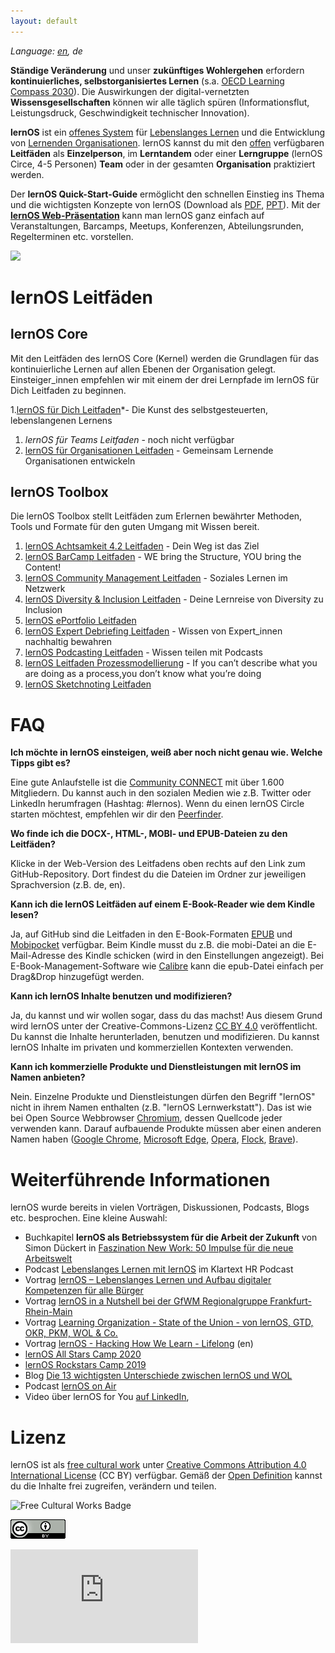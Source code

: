 ```yaml
---
layout: default
---
```

*Language: [en](/lernos/en), de*

**Ständige Veränderung** und unser **zukünftiges Wohlergehen** erfordern **kontinuierliches, selbstorganisiertes Lernen** (s.a. [OECD Learning Compass 2030](https://www.oecd.org/education/2030-project/contact/OECD_Lernkompass_2030.pdf)). Die Auswirkungen der digital-vernetzten **Wissensgesellschaften** können wir alle täglich spüren (Informationsflut, Leistungsdruck, Geschwindigkeit technischer Innovation).

**lernOS** ist ein [offenes System](https://de.wikipedia.org/wiki/Offenes_System) für [Lebenslanges Lernen](https://de.wikipedia.org/wiki/Lebenslanges_Lernen) und die Entwicklung von [Lernenden Organisationen](https://de.wikipedia.org/wiki/Lernende_Organisation). lernOS kannst du mit den [offen](https://opendefinition.org/od/2.1/de/) verfügbaren **Leitfäden** als **Einzelperson**, im **Lerntandem** oder einer **Lerngruppe** (lernOS Circe, 4-5 Personen) **Team** oder in der gesamten **Organisation** praktiziert werden.

Der **lernOS Quick-Start-Guide** ermöglicht den schnellen Einstieg ins Thema und die wichtigsten Konzepte von lernOS (Download als [PDF](./downloads/lernOS-Quick-Start-Guide-de-v03.pdf), [PPT](./downloads/lernOS-Quick-Start-Guide-de-v03.pptx)). Mit der **[lernOS Web-Präsentation](https://cogneon.github.io/lernos/presentation/de/)** kann man lernOS ganz einfach auf Veranstaltungen, Barcamps, Meetups, Konferenzen, Abteilungsrunden, Regelterminen etc. vorstellen.

<a href="https://raw.githubusercontent.com/cogneon/lernos/master/images/lernOS-Quick-Start-Guide-de-v03.png"><img src="https://raw.githubusercontent.com/cogneon/lernos/master/images/lernOS-Quick-Start-Guide-de-v03.png" width=400px /></a>

# lernOS Leitfäden
## lernOS Core
Mit den Leitfäden des lernOS Core (Kernel) werden die Grundlagen für das kontinuierliche Lernen auf allen Ebenen der Organisation gelegt. Einsteiger_innen empfehlen wir mit einem der drei Lernpfade im lernOS für Dich Leitfaden zu beginnen.

1.[lernOS für Dich Leitfaden](https://cogneon.github.io/lernos-for-you/de/)*- Die Kunst des selbstgesteuerten, lebenslangenen Lernens
1. *lernOS für Teams Leitfaden* - noch nicht verfügbar
1. [lernOS für Organisationen Leitfaden](https://cogneon.github.io/lernos-for-organizations/de/) - Gemeinsam Lernende Organisationen entwickeln

## lernOS Toolbox
Die lernOS Toolbox stellt Leitfäden zum Erlernen bewährter Methoden, Tools und Formate für den guten Umgang mit Wissen bereit.

1. [lernOS Achtsamkeit 4.2 Leitfaden](https://cogneon.github.io/lernos-achtsamkeit/de/) - Dein Weg ist das Ziel
1. [lernOS BarCamp Leitfaden](https://cogneon.github.io/lernos-barcamp/de/) - WE bring the Structure, YOU bring the Content!
1. [lernOS Community Management Leitfaden](https://cogneon.github.io/lernos-cmgmt/de/) - Soziales Lernen im Netzwerk
1. [lernOS Diversity & Inclusion Leitfaden](https://cogneon.github.io/lernos-diversity/de/) - Deine Lernreise von Diversity zu Inclusion
1. [lernOS ePortfolio Leitfaden](https://cogneon.github.io/lernos-eportfolio/de/)
1. [lernOS Expert Debriefing Leitfaden](https://cogneon.github.io/lernos-expert-debriefing/de/) - Wissen von Expert_innen nachhaltig bewahren
1. [lernOS Podcasting Leitfaden](https://cogneon.github.io/lernos-podcasting/de/) - Wissen teilen mit Podcasts
1. [lernOS Leitfaden Prozessmodellierung](https://github.com/cogneon/lernos-prozessmodellierung/releases/download/1.0/lernOS-Prozessmodellierung-de.pdf) - If you can’t describe what you are doing as a process,you don’t know what you’re doing
1. [lernOS Sketchnoting Leitfaden](https://cogneon.github.io/lernos-sketchnoting/de/)              

# FAQ

**Ich möchte in lernOS einsteigen, weiß aber noch nicht genau wie. Welche Tipps gibt es?**

Eine gute Anlaufstelle ist die [Community CONNECT](https://cogneon.de) mit über 1.600 Mitgliedern. Du kannst auch in den sozialen Medien wie z.B. Twitter oder LinkedIn herumfragen (Hashtag: #lernos). Wenn du einen lernOS Circle starten möchtest, empfehlen wir dir den [Peerfinder](https://web.peerfinder.app/).

**Wo finde ich die DOCX-, HTML-, MOBI- und EPUB-Dateien zu den Leitfäden?**

Klicke in der Web-Version des Leitfadens oben rechts auf den Link zum GitHub-Repository. Dort findest du die Dateien im Ordner zur jeweiligen Sprachversion (z.B. de, en).

**Kann ich die lernOS Leitfäden auf einem E-Book-Reader wie dem Kindle lesen?**

Ja, auf GitHub sind die Leitfaden in den E-Book-Formaten [EPUB](https://de.wikipedia.org/wiki/EPUB) und [Mobipocket](https://de.wikipedia.org/wiki/Mobipocket) verfügbar. Beim Kindle musst du z.B. die mobi-Datei an die E-Mail-Adresse des Kindle schicken (wird in den Einstellungen angezeigt). Bei E-Book-Management-Software wie [Calibre](https://calibre-ebook.com/) kann die epub-Datei einfach per Drag&Drop hinzugefügt werden.

**Kann ich lernOS Inhalte benutzen und modifizieren?**

Ja, du kannst und wir wollen sogar, dass du das machst! Aus diesem Grund wird lernOS unter der Creative-Commons-Lizenz [CC BY 4.0](https://creativecommons.org/licenses/by/4.0/) veröffentlicht. Du kannst die Inhalte herunterladen, benutzen und modifizieren. Du kannst lernOS Inhalte im privaten und kommerziellen Kontexten verwenden.

**Kann ich kommerzielle Produkte und Dienstleistungen mit lernOS im Namen anbieten?**

Nein. Einzelne Produkte und Dienstleistungen dürfen den Begriff "lernOS" nicht in ihrem Namen enthalten (z.B. "lernOS Lernwerkstatt"). Das ist wie bei Open Source Webbrowser [Chromium](https://www.chromium.org/Home), dessen Quellcode jeder verwenden kann. Darauf aufbauende Produkte müssen aber einen anderen Namen haben ([Google Chrome](https://de.wikipedia.org/wiki/Google_Chrome), [Microsoft Edge](https://de.wikipedia.org/wiki/Microsoft_Edge), [Opera](https://de.wikipedia.org/wiki/Opera_(Browser)), [Flock](https://de.wikipedia.org/wiki/Flock_(Browser)), [Brave](https://de.wikipedia.org/wiki/Brave_(Browser))).

# Weiterführende Informationen

lernOS wurde bereits in vielen Vorträgen, Diskussionen, Podcasts, Blogs etc. besprochen. Eine kleine Auswahl:

* Buchkapitel **lernOS als Betriebssystem für die Arbeit der Zukunft** von Simon Dückert in [Faszination New Work: 50 Impulse für die neue Arbeitswelt](https://amzn.to/3issdMx)
* Podcast [Lebenslanges Lernen mit lernOS](https://fyyd.de/episode/5173375) im Klartext HR Podcast
* Vortrag [lernOS – Lebenslanges Lernen und Aufbau digitaler Kompetenzen für alle Bürger](https://www.youtube.com/watch?v=Wfe7HsqvqrQ)
* Vortrag [lernOS in a Nutshell bei der GfWM Regionalgruppe Frankfurt-Rhein-Main](https://www.youtube.com/watch?v=F5-f61GvXE4)
* Vortrag [Learning Organization - State of the Union - von lernOS, GTD, OKR, PKM, WOL & Co.](https://www.youtube.com/watch?v=H3O3eAY7XrI)
* Vortrag [lernOS - Hacking How We Learn - Lifelong](https://www.youtube.com/watch?v=7atMXYyzkBc&t=16s) (en)
* [lernOS All Stars Camp 2020](https://wiki.cogneon.de/loscamp20)
* [lernOS Rockstars Camp 2019](https://community.cogneon.de/t/1-lernos-rockstars-camp/)
* Blog [Die 13 wichtigsten Unterschiede zwischen lernOS und WOL](https://cogneon.de/2019/07/13/di3-13-wichtigsten-unterschiede-zwischen-lernos-und-wol/)
* Podcast [lernOS on Air](https://cogneon.de/loa)
* Video über lernOS for You [auf LinkedIn](https://www.linkedin.com/posts/theresa-laudenbach-4559a5200_lernos-lebenslangeslernen-fau-ugcPost-6770754811093684224-uIA8)‚

# Lizenz

lernOS ist als [free cultural work](https://creativecommons.org/share-your-work/public-domain/freeworks/) unter [Creative Commons Attribution 4.0 International License](https://creativecommons.org/licenses/by/4.0/) (CC BY) verfügbar. Gemäß der [Open Definition](https://opendefinition.org/od/2.1/de/) kannst du die Inhalte frei zugreifen, verändern und teilen.

![Free Cultural Works Badge](https://upload.wikimedia.org/wikipedia/commons/thumb/b/b7/Approved-for-free-cultural-works.svg/240px-Approved-for-free-cultural-works.svg.png)

![](images/cc-by.png)

![](https://analytics.cogneon.de/piwik.php?idsite=3&amp;rec=1)

